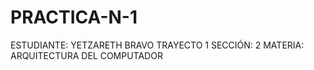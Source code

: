 # PRACTICA-N-1
ESTUDIANTE: YETZARETH BRAVO  TRAYECTO 1 SECCIÓN: 2  MATERIA: ARQUITECTURA DEL COMPUTADOR
